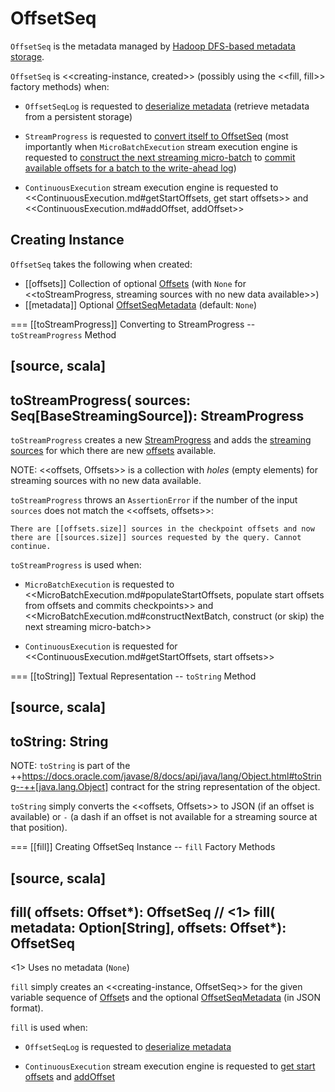 # OffsetSeq

`OffsetSeq` is the metadata managed by [Hadoop DFS-based metadata storage](OffsetSeqLog.md).

`OffsetSeq` is <<creating-instance, created>> (possibly using the <<fill, fill>> factory methods) when:

* `OffsetSeqLog` is requested to [deserialize metadata](OffsetSeqLog.md#deserialize) (retrieve metadata from a persistent storage)

* `StreamProgress` is requested to [convert itself to OffsetSeq](StreamProgress.md#toOffsetSeq) (most importantly when `MicroBatchExecution` stream execution engine is requested to [construct the next streaming micro-batch](micro-batch-execution/MicroBatchExecution.md#constructNextBatch) to [commit available offsets for a batch to the write-ahead log](micro-batch-execution/MicroBatchExecution.md#constructNextBatch-walCommit))

* `ContinuousExecution` stream execution engine is requested to <<ContinuousExecution.md#getStartOffsets, get start offsets>> and <<ContinuousExecution.md#addOffset, addOffset>>

## Creating Instance

`OffsetSeq` takes the following when created:

* [[offsets]] Collection of optional [Offsets](Offset.md) (with `None` for <<toStreamProgress, streaming sources with no new data available>>)
* [[metadata]] Optional [OffsetSeqMetadata](OffsetSeqMetadata.md) (default: `None`)

=== [[toStreamProgress]] Converting to StreamProgress -- `toStreamProgress` Method

[source, scala]
----
toStreamProgress(
  sources: Seq[BaseStreamingSource]): StreamProgress
----

`toStreamProgress` creates a new [StreamProgress](StreamProgress.md) and adds the [streaming sources](Source.md) for which there are new [offsets](#offsets) available.

NOTE: <<offsets, Offsets>> is a collection with _holes_ (empty elements) for streaming sources with no new data available.

`toStreamProgress` throws an `AssertionError` if the number of the input `sources` does not match the <<offsets, offsets>>:

```text
There are [[offsets.size]] sources in the checkpoint offsets and now there are [[sources.size]] sources requested by the query. Cannot continue.
```

`toStreamProgress` is used when:

* `MicroBatchExecution` is requested to <<MicroBatchExecution.md#populateStartOffsets, populate start offsets from offsets and commits checkpoints>> and <<MicroBatchExecution.md#constructNextBatch, construct (or skip) the next streaming micro-batch>>

* `ContinuousExecution` is requested for <<ContinuousExecution.md#getStartOffsets, start offsets>>

=== [[toString]] Textual Representation -- `toString` Method

[source, scala]
----
toString: String
----

NOTE: `toString` is part of the ++https://docs.oracle.com/javase/8/docs/api/java/lang/Object.html#toString--++[java.lang.Object] contract for the string representation of the object.

`toString` simply converts the <<offsets, Offsets>> to JSON (if an offset is available) or `-` (a dash if an offset is not available for a streaming source at that position).

=== [[fill]] Creating OffsetSeq Instance -- `fill` Factory Methods

[source, scala]
----
fill(
  offsets: Offset*): OffsetSeq // <1>
fill(
  metadata: Option[String],
  offsets: Offset*): OffsetSeq
----
<1> Uses no metadata (`None`)

`fill` simply creates an <<creating-instance, OffsetSeq>> for the given variable sequence of [Offset](Offset.md)s and the optional [OffsetSeqMetadata](OffsetSeqMetadata.md) (in JSON format).

`fill` is used when:

* `OffsetSeqLog` is requested to [deserialize metadata](OffsetSeqLog.md#deserialize)

* `ContinuousExecution` stream execution engine is requested to [get start offsets](ContinuousExecution.md#getStartOffsets) and [addOffset](ContinuousExecution.md#addOffset)
